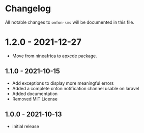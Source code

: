 # Changelog

All notable changes to `onfon-sms` will be documented in this file.

# 1.2.0 - 2021-12-27

- Move from nineafrica to apxcde package.

## 1.1.0 - 2021-10-15

- Add exceptions to display more meaningful errors
- Added a complete onfon notification channel usable on laravel
- Added documentation
- Removed MIT License

## 1.0.0 - 2021-10-13

- initial release

